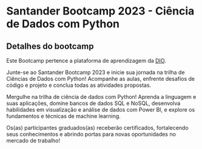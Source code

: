# Santander Bootcamp 2023 - Ciência de Dados com Python

## Detalhes do bootcamp

Este Bootcamp pertence a plataforma de aprendizagem da [DIO](https://web.dio.me/).


Junte-se ao Santander Bootcamp 2023 e inicie sua jornada na trilha de Ciências de Dados com Python! Acompanhe as aulas, enfrente desafios de código e projeto e conclua todas as atividades propostas.

Mergulhe na trilha de ciência de dados com Python! Aprenda a linguagem e suas aplicações, domine bancos de dados SQL e NoSQL, desenvolva habilidades em visualização e análise de dados com Power BI, e explore os fundamentos e técnicas de machine learning.

Os(as) participantes graduados(as) receberão certificados, fortalecendo seus conhecimentos e abrindo portas para novas oportunidades no mercado de trabalho!
